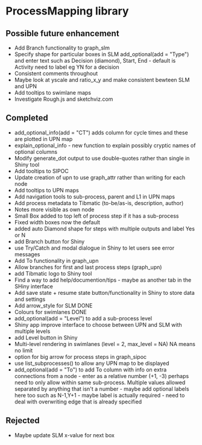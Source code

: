 # ProcessMapping library

## Possible future enhancement

-   Add Branch functionality to graph_slm
-   Specify shape for particular boxes in SLM add_optional(add = "Type") and enter text such as Decision (diamond), Start, End - default is Activity need to label eg YN for a decision
-   Consistent comments throughout
-   Maybe look at yscale and ratio_x\_y and make consistent bewteen SLM and UPN
-   Add tooltips to swimlane maps
-   Investigate Rough.js and sketchviz.com

## Completed

-   add_optional_info(add = "CT") adds column for cycle times and these are plotted in UPN map
-   explain_optional_info - new function to explain possibly cryptic names of optional columns
-   Modify generate_dot output to use double-quotes rather than single in Shiny tool
-   Add tooltips to SIPOC
-   Update creation of upn to use graph_attr rather than writing for each node
-   Add tooltips to UPN maps
-   Add navigation tools to sub-process, parent and L1 in UPN maps
-   Add process metadata to Tibmatic (to-be/as-is, description, author)
-   Notes more visible as own node
-   Small Box added to top left of process step if it has a sub-process
-   Fixed width boxes now the default
-   added auto Diamond shape for steps with multiple outputs and label Yes or N
-   add Branch button for Shiny
-   use Try/Catch and modal dialogue in Shiny to let users see error messages
-   Add To functionality in graph_upn
-   Allow branches for first and last process steps (graph_upn)
-   add Tibmatic logo to Shiny tool
-   Find a way to add help/documention/tips - maybe as another tab in the SHiny interface
-   Add save state + resume state button/functionality in Shiny to store data and settings
-   Add arrow_style for SLM DONE
-   Colours for swimlanes DONE
-   add_optional(add = "Level") to add a sub-process level
-   Shiny app improve interface to choose between UPN and SLM with multiple levels
-   add Level button in Shiny
-   Multi-level rendering in swimlanes (level = 2, max_level = NA) NA means no limit
-   option for big arrow for process steps in graph_sipoc
-   use list_subprocesses() to allow any UPN map to be displayed
-   add_optional(add = "To") to add To column with info on extra connections from a node - enter as a relative number (+1, -3) perhaps need to only allow within same sub-process. Multiple values allowed separated by anything that isn't a number - maybe add optional labels here too such as N-1,Y+1 - maybe label is actually required - need to deal with overwriting edge that is already specified

## Rejected

-   Maybe update SLM x-value for next box
